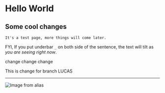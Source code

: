 # Hello World

## Some cool changes

``
It's a test page, more things will come later.
``


FYI, If you put underbar `_` on both side of the sentence, the text will tilt as _you are seeing right now_.



change change change


This is change for branch LUCAS


---
![Image from alias](Logo.svg)
